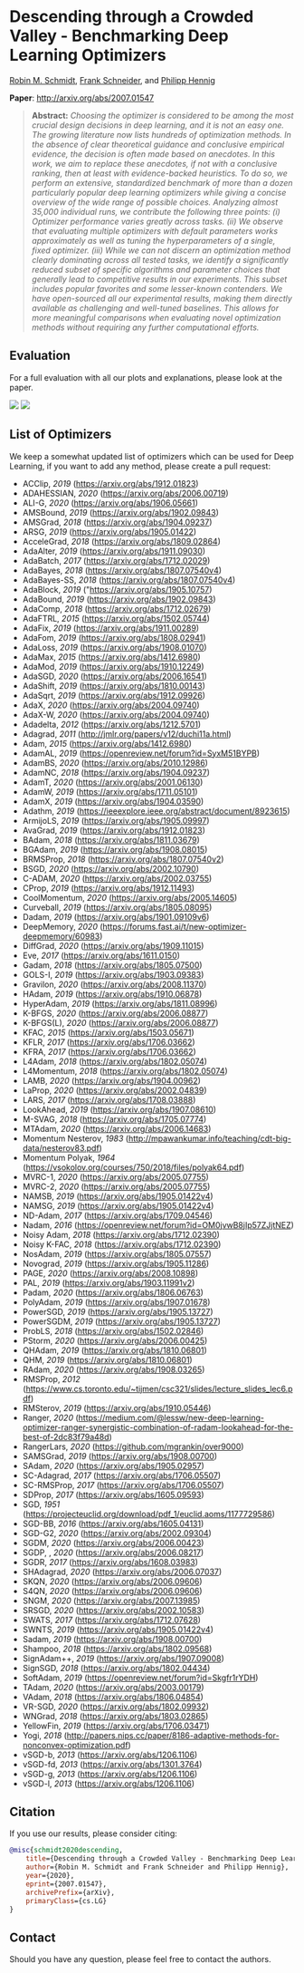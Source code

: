 # Descending through a Crowded Valley - Benchmarking Deep Learning Optimizers

[Robin M. Schmidt](https://scholar.google.de/citations?user=20vb63kAAAAJ&hl=de), [Frank Schneider](https://scholar.google.com/citations?user=znq-WkAAAAAJ&hl=en), and [Philipp Hennig](https://scholar.google.de/citations?user=UeG5w08AAAAJ&hl=en)

**Paper**: http://arxiv.org/abs/2007.01547

> **Abstract:** *Choosing the optimizer is considered to be among the most crucial design decisions in deep learning, and it is not an easy one. The growing literature now lists hundreds of optimization methods. In the absence of clear theoretical guidance and conclusive empirical evidence, the decision is often made based on anecdotes. In this work, we aim to replace these anecdotes, if not with a conclusive ranking, then at least with evidence-backed heuristics. To do so, we perform an extensive, standardized benchmark of more than a dozen particularly popular deep learning optimizers while giving a concise overview of the wide range of possible choices. Analyzing almost 35,000 individual runs, we contribute the following three points: (i) Optimizer performance varies greatly across tasks. (ii) We observe that evaluating multiple optimizers with default parameters works approximately as well as tuning the hyperparameters of a single, fixed optimizer. (iii) While we can not discern an optimization method clearly dominating across all tested tasks, we identify a significantly reduced subset of specific algorithms and parameter choices that generally lead to competitive results in our experiments. This subset includes popular favorites and some lesser-known contenders. We have open-sourced all our experimental results, making them directly available as challenging and well-tuned baselines. This allows for more meaningful comparisons when evaluating novel optimization methods without requiring any further computational efforts.*


## Evaluation

For a full evaluation with all our plots and explanations, please look at the paper.

<img src = "https://i.imgur.com/450YoFl.png" >

<img src = "https://i.imgur.com/Yu96SyP.png" >

## List of Optimizers
We keep a somewhat updated list of optimizers which can be used for Deep Learning, if you want to add any method, please create a pull request:
* ACClip, *2019* (https://arxiv.org/abs/1912.01823)
* ADAHESSIAN, *2020* (https://arxiv.org/abs/2006.00719)
* ALI-G, *2020* (https://arxiv.org/abs/1906.05661)
* AMSBound, *2019* (https://arxiv.org/abs/1902.09843)
* AMSGrad, *2018* (https://arxiv.org/abs/1904.09237)
* ARSG, *2019* (https://arxiv.org/abs/1905.01422)
* AcceleGrad, *2018* (https://arxiv.org/abs/1809.02864)
* AdaAlter, *2019* (https://arxiv.org/abs/1911.09030)
* AdaBatch, *2017* (https://arxiv.org/abs/1712.02029)
* AdaBayes, *2018* (https://arxiv.org/abs/1807.07540v4)
* AdaBayes-SS, *2018* (https://arxiv.org/abs/1807.07540v4)
* AdaBlock, *2019* ("https://arxiv.org/abs/1905.10757)
* AdaBound, *2019* (https://arxiv.org/abs/1902.09843)
* AdaComp, *2018* (https://arxiv.org/abs/1712.02679)
* AdaFTRL, *2015* (https://arxiv.org/abs/1502.05744)
* AdaFix, *2019* (https://arxiv.org/abs/1911.00289)
* AdaFom, *2019* (https://arxiv.org/abs/1808.02941)
* AdaLoss, *2019* (https://arxiv.org/abs/1908.01070)
* AdaMax, *2015* (https://arxiv.org/abs/1412.6980)
* AdaMod, *2019* (https://arxiv.org/abs/1910.12249)
* AdaSGD, *2020* (https://arxiv.org/abs/2006.16541)
* AdaShift, *2019* (https://arxiv.org/abs/1810.00143)
* AdaSqrt, *2019* (https://arxiv.org/abs/1912.09926)
* AdaX, *2020* (https://arxiv.org/abs/2004.09740)
* AdaX-W, *2020* (https://arxiv.org/abs/2004.09740)
* Adadelta, *2012* (https://arxiv.org/abs/1212.5701)
* Adagrad, *2011* (http://jmlr.org/papers/v12/duchi11a.html)
* Adam, *2015* (https://arxiv.org/abs/1412.6980)
* AdamAL, *2019* (https://openreview.net/forum?id=SyxM51BYPB)
* AdamBS, *2020* (https://arxiv.org/abs/2010.12986)
* AdamNC, *2018* (https://arxiv.org/abs/1904.09237)
* AdamT, *2020* (https://arxiv.org/abs/2001.06130)
* AdamW, *2019* (https://arxiv.org/abs/1711.05101)
* AdamX, *2019* (https://arxiv.org/abs/1904.03590)
* Adathm, *2019* (https://ieeexplore.ieee.org/abstract/document/8923615)
* ArmijoLS, *2019* (https://arxiv.org/abs/1905.09997)
* AvaGrad, *2019* (https://arxiv.org/abs/1912.01823)
* BAdam, *2018* (https://arxiv.org/abs/1811.03679)
* BGAdam, *2019* (https://arxiv.org/abs/1908.08015)
* BRMSProp, *2018* (https://arxiv.org/abs/1807.07540v2)
* BSGD, *2020* (https://arxiv.org/abs/2002.10790)
* C-ADAM, *2020* (https://arxiv.org/abs/2002.03755)
* CProp, *2019* (https://arxiv.org/abs/1912.11493)
* CoolMomentum, *2020* (https://arxiv.org/abs/2005.14605)
* Curveball, *2019* (https://arxiv.org/abs/1805.08095)
* Dadam, *2019* (https://arxiv.org/abs/1901.09109v6)
* DeepMemory, *2020* (https://forums.fast.ai/t/new-optimizer-deepmemory/60983)
* DiffGrad, *2020* (https://arxiv.org/abs/1909.11015)
* Eve, *2017* (https://arxiv.org/abs/1611.0150)
* Gadam, *2018* (https://arxiv.org/abs/1805.07500)
* GOLS-I, *2019* (https://arxiv.org/abs/1903.09383)
* Gravilon, *2020* (https://arxiv.org/abs/2008.11370)
* HAdam, *2019* (https://arxiv.org/abs/1910.06878)
* HyperAdam, *2019* (https://arxiv.org/abs/1811.08996)
* K-BFGS, *2020* (https://arxiv.org/abs/2006.08877)
* K-BFGS(L), *2020* (https://arxiv.org/abs/2006.08877)
* KFAC, *2015* (https://arxiv.org/abs/1503.05671)
* KFLR, *2017* (https://arxiv.org/abs/1706.03662)
* KFRA, *2017* (https://arxiv.org/abs/1706.03662)
* L4Adam, *2018* (https://arxiv.org/abs/1802.05074)
* L4Momentum, *2018* (https://arxiv.org/abs/1802.05074)
* LAMB, *2020* (https://arxiv.org/abs/1904.00962)
* LaProp, *2020* (https://arxiv.org/abs/2002.04839)
* LARS, *2017* (https://arxiv.org/abs/1708.03888)
* LookAhead, *2019* (https://arxiv.org/abs/1907.08610)
* M-SVAG, *2018* (https://arxiv.org/abs/1705.07774)
* MTAdam, *2020* (https://arxiv.org/abs/2006.14683)
* Momentum Nesterov, *1983* (http://mpawankumar.info/teaching/cdt-big-data/nesterov83.pdf)
* Momentum Polyak, *1964* (https://vsokolov.org/courses/750/2018/files/polyak64.pdf)
* MVRC-1, *2020* (https://arxiv.org/abs/2005.07755)
* MVRC-2, *2020* (https://arxiv.org/abs/2005.07755)
* NAMSB, *2019* (https://arxiv.org/abs/1905.01422v4)
* NAMSG, *2019* (https://arxiv.org/abs/1905.01422v4)
* ND-Adam, *2017* (https://arxiv.org/abs/1709.04546)
* Nadam, *2016* (https://openreview.net/forum?id=OM0jvwB8jIp57ZJjtNEZ)
* Noisy Adam, *2018* (https://arxiv.org/abs/1712.02390)
* Noisy K-FAC, *2018* (https://arxiv.org/abs/1712.02390)
* NosAdam, *2019* (https://arxiv.org/abs/1805.07557)
* Novograd, *2019* (https://arxiv.org/abs/1905.11286)
* PAGE, *2020* (https://arxiv.org/abs/2008.10898)
* PAL, *2019* (https://arxiv.org/abs/1903.11991v2)
* Padam, *2020* (https://arxiv.org/abs/1806.06763)
* PolyAdam, *2019* (https://arxiv.org/abs/1907.01678)
* PowerSGD, *2019* (https://arxiv.org/abs/1905.13727)
* PowerSGDM, *2019* (https://arxiv.org/abs/1905.13727)
* ProbLS, *2018* (https://arxiv.org/abs/1502.02846)
* PStorm, *2020* (https://arxiv.org/abs/2006.00425)
* QHAdam, *2019* (https://arxiv.org/abs/1810.06801)
* QHM, *2019* (https://arxiv.org/abs/1810.06801)
* RAdam, *2020* (https://arxiv.org/abs/1908.03265)
* RMSProp, *2012* (https://www.cs.toronto.edu/~tijmen/csc321/slides/lecture_slides_lec6.pdf)
* RMSterov, *2019* (https://arxiv.org/abs/1910.05446)
* Ranger, *2020* (https://medium.com/@lessw/new-deep-learning-optimizer-ranger-synergistic-combination-of-radam-lookahead-for-the-best-of-2dc83f79a48d)
* RangerLars, *2020* (https://github.com/mgrankin/over9000)
* SAMSGrad, *2019* (https://arxiv.org/abs/1908.00700)
* SAdam, *2020* (https://arxiv.org/abs/1905.02957)
* SC-Adagrad, *2017* (https://arxiv.org/abs/1706.05507)
* SC-RMSProp, *2017* (https://arxiv.org/abs/1706.05507)
* SDProp, *2017* (https://arxiv.org/abs/1605.09593)
* SGD, *1951* (https://projecteuclid.org/download/pdf_1/euclid.aoms/1177729586)
* SGD-BB, *2016* (https://arxiv.org/abs/1605.04131)
* SGD-G2, *2020* (https://arxiv.org/abs/2002.09304)
* SGDM, *2020* (https://arxiv.org/abs/2006.00423)
* SGDP, , *2020* (https://arxiv.org/abs/2006.08217)
* SGDR, *2017* (https://arxiv.org/abs/1608.03983)
* SHAdagrad, *2020* (https://arxiv.org/abs/2006.07037)
* SKQN, *2020* (https://arxiv.org/abs/2006.09606)
* S4QN, *2020* (https://arxiv.org/abs/2006.09606)
* SNGM, *2020* (https://arxiv.org/abs/2007.13985)
* SRSGD, *2020* (https://arxiv.org/abs/2002.10583)
* SWATS, *2017* (https://arxiv.org/abs/1712.07628)
* SWNTS, *2019* (https://arxiv.org/abs/1905.01422v4)
* Sadam, *2019* (https://arxiv.org/abs/1908.00700)
* Shampoo, *2018* (https://arxiv.org/abs/1802.09568)
* SignAdam++, *2019* (https://arxiv.org/abs/1907.09008)
* SignSGD, *2018* (https://arxiv.org/abs/1802.04434)
* SoftAdam, *2019* (https://openreview.net/forum?id=Skgfr1rYDH)
* TAdam, *2020* (https://arxiv.org/abs/2003.00179)
* VAdam, *2018* (https://arxiv.org/abs/1806.04854)
* VR-SGD, *2020* (https://arxiv.org/abs/1802.09932)
* WNGrad, *2018* (https://arxiv.org/abs/1803.02865)
* YellowFin, *2019* (https://arxiv.org/abs/1706.03471)
* Yogi, *2018* (http://papers.nips.cc/paper/8186-adaptive-methods-for-nonconvex-optimization.pdf)
* vSGD-b, *2013* (https://arxiv.org/abs/1206.1106)
* vSGD-fd, *2013* (https://arxiv.org/abs/1301.3764)
* vSGD-g, *2013* (https://arxiv.org/abs/1206.1106)
* vSGD-l, *2013* (https://arxiv.org/abs/1206.1106)    


## Citation
If you use our results, please consider citing:

```bibtex
@misc{schmidt2020descending,
    title={Descending through a Crowded Valley - Benchmarking Deep Learning Optimizers},
    author={Robin M. Schmidt and Frank Schneider and Philipp Hennig},
    year={2020},
    eprint={2007.01547},
    archivePrefix={arXiv},
    primaryClass={cs.LG}
}
```
    
## Contact
Should you have any question, please feel free to contact the authors.
